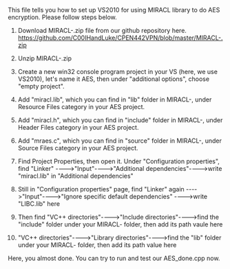 This file tells you how to set up VS2010 for using MIRACL library to do AES encryption. Please follow steps below. 

1. Download MIRACL-.zip file from our github repository here. https://github.com/C00IHandLuke/CPEN442VPN/blob/master/MIRACL-.zip

2. Unzip MIRACL-.zip

3. Create a new win32 console program project in your VS (here, we use VS2010), let's name it AES, then under "additional options", choose "empty project".

4. Add "miracl.lib", which you can find in "lib" folder in MIRACL-, under  Resource Files category in your AES project.

5. Add "miracl.h", which you can find in "include" folder in MIRACL-, under Header Files category in your AES project.

6. Add "mraes.c", which you can find in "source" folder in MIRACL-, under Source Files category  in your AES project.

7. Find Project Properties, then open it. Under "Configuration properties", find "Linker" ---->"Input"---->"Additional dependencies"---->write "miracl.lib" in "Additional dependencies"

8. Still in "Configuration properties" page, find "Linker" again ---->"Input"---->"Ignore specific default dependencies" ---->write "LIBC.lib" here

9. Then find "VC++ directories"---->"Include directories"---->find the "include" folder under your MIRACL- folder, then add its path vaule here

10. "VC++ directories"---->"Library directories"---->find the "lib" folder under your MIRACL- folder, then add its path value here

Here, you almost done. You can try to run and test our AES_done.cpp now.